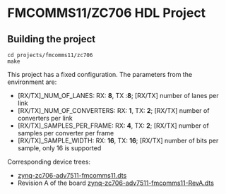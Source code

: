 # FMCOMMS11/ZC706 HDL Project

## Building the project

```
cd projects/fmcomms11/zc706
make
```

This project has a fixed configuration. The parameters from the environment are:
- [RX/TX]_NUM_OF_LANES: RX: **8**, TX :**8**; [RX/TX] number of lanes per link
- [RX/TX]_NUM_OF_CONVERTERS: RX: **1**, TX: **2**; [RX/TX] number of converters per link
- [RX/TX]_SAMPLES_PER_FRAME: RX: **4**, TX: **2**; [RX/TX] number of samples per converter per frame
- [RX/TX]_SAMPLE_WIDTH: RX: **16**, TX: **16**; [RX/TX] number of bits per sample, only 16 is supported

Corresponding device trees:
- [zynq-zc706-adv7511-fmcomms11.dts](https://github.com/analogdevicesinc/linux/blob/main/arch/arm/boot/dts/xilinx/zynq-zc706-adv7511-fmcomms11.dts)
- Revision A of the board [zynq-zc706-adv7511-fmcomms11-RevA.dts](https://github.com/analogdevicesinc/linux/blob/main/arch/arm/boot/dts/xilinx/zynq-zc706-adv7511-fmcomms11-RevA.dts)